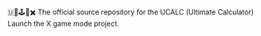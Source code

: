 🇺🧮️🕹️🚀️✖️ The official source repository for the UCALC (Ultimate Calculator) Launch the X game mode project. 
